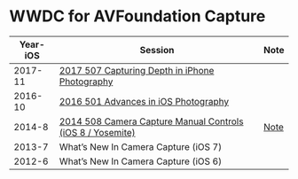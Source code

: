 # WWDC for AVFoundation Capture

Year-iOS| Session | Note
--|--|--
2017-11| [2017 507 Capturing Depth in iPhone Photography](https://developer.apple.com/videos/play/wwdc2017/507) |
2016-10| [2016 501 Advances in iOS Photography](https://developer.apple.com/videos/play/wwdc2016/501/)
2014-8| [2014 508 Camera Capture Manual Controls (iOS 8 / Yosemite)](https://developer.apple.com/videos/play/wwdc2014/508/) | [Note](2014-508-camera-capture-manual-controls)
2013-7| What’s New In Camera Capture (iOS 7)
2012-6| What’s New In Camera Capture (iOS 6)
